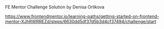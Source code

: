 FE Mentor Challenge Solution by Denisa Orlikova

https://www.frontendmentor.io/learning-paths/getting-started-on-frontend-mentor-XJhRWRREZd/steps/6630dd5df37d5b3d4cf37494/challenge/start